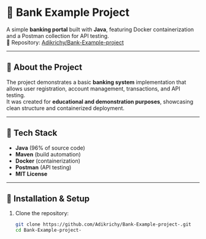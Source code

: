 # 🏦 Bank Example Project

A simple **banking portal** built with **Java**, featuring Docker containerization and a Postman collection for API testing.  
📌 Repository: [Adikrichy/Bank-Example-project](https://github.com/Adikrichy/Bank-Example-project-)

---

## 🚀 About the Project
The project demonstrates a basic **banking system** implementation that allows user registration, account management, transactions, and API testing.  
It was created for **educational and demonstration purposes**, showcasing clean structure and containerized deployment.

---

## 🧩 Tech Stack
- **Java** (96% of source code)
- **Maven** (build automation)
- **Docker** (containerization)
- **Postman** (API testing)
- **MIT License**

---

## 🔧 Installation & Setup
1. Clone the repository:
   ```bash
   git clone https://github.com/Adikrichy/Bank-Example-project-.git
   cd Bank-Example-project-
